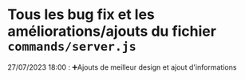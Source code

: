 # Tous les bug fix et les améliorations/ajouts du fichier `commands/server.js` 

27/07/2023 18:00 : ➕Ajouts de meilleur design et ajout d'informations
